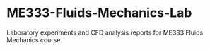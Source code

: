 # ME333-Fluids-Mechanics-Lab
Laboratory experiments and CFD analysis reports for ME333 Fluids Mechanics course.
